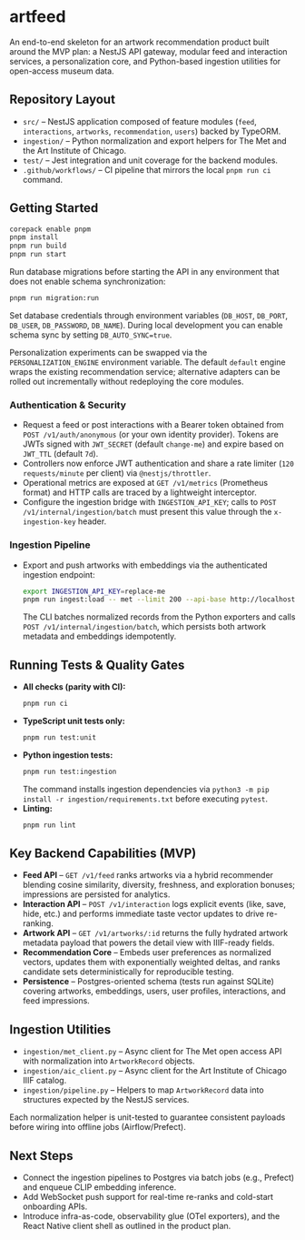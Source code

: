 # artfeed

An end-to-end skeleton for an artwork recommendation product built around the MVP plan: a NestJS API gateway, modular feed and interaction services, a personalization core, and Python-based ingestion utilities for open-access museum data.

## Repository Layout

- `src/` – NestJS application composed of feature modules (`feed`, `interactions`, `artworks`, `recommendation`, `users`) backed by TypeORM.
- `ingestion/` – Python normalization and export helpers for The Met and the Art Institute of Chicago.
- `test/` – Jest integration and unit coverage for the backend modules.
- `.github/workflows/` – CI pipeline that mirrors the local `pnpm run ci` command.

## Getting Started

```bash
corepack enable pnpm
pnpm install
pnpm run build
pnpm run start
```

Run database migrations before starting the API in any environment that does not enable schema synchronization:

```bash
pnpm run migration:run
```

Set database credentials through environment variables (`DB_HOST`, `DB_PORT`, `DB_USER`, `DB_PASSWORD`, `DB_NAME`). During local development you can enable schema sync by setting `DB_AUTO_SYNC=true`.

Personalization experiments can be swapped via the `PERSONALIZATION_ENGINE` environment variable. The default `default` engine wraps the existing recommendation service; alternative adapters can be rolled out incrementally without redeploying the core modules.

### Authentication & Security

- Request a feed or post interactions with a Bearer token obtained from `POST /v1/auth/anonymous` (or your own identity provider). Tokens are JWTs signed with `JWT_SECRET` (default `change-me`) and expire based on `JWT_TTL` (default `7d`).
- Controllers now enforce JWT authentication and share a rate limiter (`120 requests/minute` per client) via `@nestjs/throttler`.
- Operational metrics are exposed at `GET /v1/metrics` (Prometheus format) and HTTP calls are traced by a lightweight interceptor.
- Configure the ingestion bridge with `INGESTION_API_KEY`; calls to `POST /v1/internal/ingestion/batch` must present this value through the `x-ingestion-key` header.

### Ingestion Pipeline

- Export and push artworks with embeddings via the authenticated ingestion endpoint:
  ```bash
  export INGESTION_API_KEY=replace-me
  pnpm run ingest:load -- met --limit 200 --api-base http://localhost:3000
  ```
  The CLI batches normalized records from the Python exporters and calls `POST /v1/internal/ingestion/batch`, which persists both artwork metadata and embeddings idempotently.

## Running Tests & Quality Gates

- **All checks (parity with CI):**
  ```bash
  pnpm run ci
  ```
- **TypeScript unit tests only:**
  ```bash
  pnpm run test:unit
  ```
- **Python ingestion tests:**
  ```bash
  pnpm run test:ingestion
  ```
  The command installs ingestion dependencies via `python3 -m pip install -r ingestion/requirements.txt` before executing `pytest`.
- **Linting:**
  ```bash
  pnpm run lint
  ```

## Key Backend Capabilities (MVP)

- **Feed API** – `GET /v1/feed` ranks artworks via a hybrid recommender blending cosine similarity, diversity, freshness, and exploration bonuses; impressions are persisted for analytics.
- **Interaction API** – `POST /v1/interaction` logs explicit events (like, save, hide, etc.) and performs immediate taste vector updates to drive re-ranking.
- **Artwork API** – `GET /v1/artworks/:id` returns the fully hydrated artwork metadata payload that powers the detail view with IIIF-ready fields.
- **Recommendation Core** – Embeds user preferences as normalized vectors, updates them with exponentially weighted deltas, and ranks candidate sets deterministically for reproducible testing.
- **Persistence** – Postgres-oriented schema (tests run against SQLite) covering artworks, embeddings, users, user profiles, interactions, and feed impressions.

## Ingestion Utilities

- `ingestion/met_client.py` – Async client for The Met open access API with normalization into `ArtworkRecord` objects.
- `ingestion/aic_client.py` – Async client for the Art Institute of Chicago IIIF catalog.
- `ingestion/pipeline.py` – Helpers to map `ArtworkRecord` data into structures expected by the NestJS services.

Each normalization helper is unit-tested to guarantee consistent payloads before wiring into offline jobs (Airflow/Prefect).

## Next Steps

- Connect the ingestion pipelines to Postgres via batch jobs (e.g., Prefect) and enqueue CLIP embedding inference.
- Add WebSocket push support for real-time re-ranks and cold-start onboarding APIs.
- Introduce infra-as-code, observability glue (OTel exporters), and the React Native client shell as outlined in the product plan.
